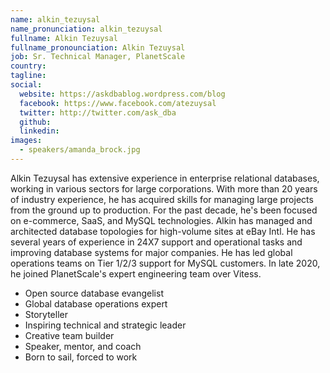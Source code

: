 ```yaml
---
name: alkin_tezuysal
name_pronunciation: alkin_tezuysal
fullname: Alkin Tezuysal
fullname_pronounciation: Alkin Tezuysal
job: Sr. Technical Manager, PlanetScale
country: 
tagline: 
social:
  website: https://askdbablog.wordpress.com/blog
  facebook: https://www.facebook.com/atezuysal
  twitter: http://twitter.com/ask_dba
  github: 
  linkedin: 
images:
  - speakers/amanda_brock.jpg
---
```


Alkin Tezuysal has extensive experience in enterprise relational databases, working in various sectors for large corporations. With more than 20 years of industry experience, he has acquired skills for managing large projects from the ground up to production. For the past decade, he's been focused on e-commerce, SaaS, and MySQL technologies. Alkin has managed and architected database topologies for high-volume sites at eBay Intl. He has several years of experience in 24X7 support and operational tasks and improving database systems for major companies. He has led global operations teams on Tier 1/2/3 support for MySQL customers.
In late 2020, he joined PlanetScale's expert engineering team over Vitess.

* Open source database evangelist
* Global database operations expert
* Storyteller
* Inspiring technical and strategic leader
* Creative team builder
* Speaker, mentor, and coach
* Born to sail, forced to work